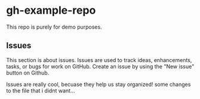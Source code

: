 # gh-example-repo
This repo is purely for demo purposes.


## Issues
This section is about issues.
Issues are used to track ideas, enhancements, tasks, or bugs for work on GitHub. Create an issue by using the "New issue" button on Github.

Issues are really cool, becuase they help us stay organized! 
some changes to the file that i didnt want...
